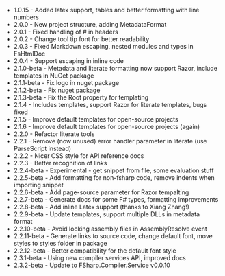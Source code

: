 * 1.0.15 - Added latex support, tables and better formatting with line numbers
* 2.0.0 - New project structure, adding MetadataFormat
* 2.0.1 - Fixed handling of # in headers
* 2.0.2 - Change tool tip font for better readability
* 2.0.3 - Fixed Markdown escaping, nested modules and types in FsHtmlDoc
* 2.0.4 - Support escaping in inline code
* 2.1.0-beta - Metadata and literate formatting now support Razor, include templates in NuGet package
* 2.1.1-beta - Fix logo in nuget package
* 2.1.2-beta - Fix nuget package
* 2.1.3-beta - Fix the Root property for templating
* 2.1.4 - Includes templates, support Razor for literate templates, bugs fixed
* 2.1.5 - Improve default templates for open-source projects
* 2.1.6 - Improve default templates for open-source projects (again)
* 2.2.0 - Refactor literate tools
* 2.2.1 - Remove (now unused) error handler parameter in literate (use ParseScript instead)
* 2.2.2 - Nicer CSS style for API reference docs
* 2.2.3 - Better recognition of links
* 2.2.4-beta - Experimental - get snippet from file, some evaluation stuff
* 2.2.5-beta - Add formatting for non-fsharp code, remove indents when importing snippet
* 2.2.6-beta - Add page-source parameter for Razor tempalting
* 2.2.7-beta - Generate docs for some F# types, formatting improvements 
* 2.2.8-beta - Add inline Latex support (thanks to Xiang Zhang!)
* 2.2.9-beta - Update templates, support multiple DLLs in metadata format
* 2.2.10-beta - Avoid locking assembly files in AssemblyResolve event
* 2.2.11-beta - Generate links to source code, change default font, move styles to styles folder in package
* 2.2.12-beta - Better compatibility for the default font style
* 2.3.1-beta - Using new compiler services API, improved docs
* 2.3.2-beta - Update to FSharp.Compiler.Service v0.0.10